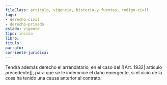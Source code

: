 ```yaml
---
fileClass: articulo, vigencia, historia-y-fuentes, codigo-civil
tags:
- derecho-civil
- derecho-privado
estado: vigente
tipo: inciso
libro:
titulo:
parrafo:
corriente-juridica:
---
```

Tendrá además derecho el arrendatario, en el caso del [[Art. 1932| artículo precedente]], para que se le indemnice el daño emergente, si el vicio de la cosa ha tenido una causa anterior al contrato.